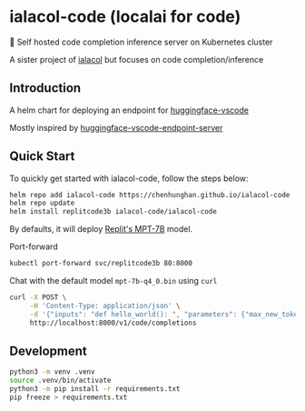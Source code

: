 # ialacol-code  (localai for code)

🦄 Self hosted code completion inference server on Kubernetes cluster

A sister project of [ialacol](https://github.com/chenhunghan/ialacol) but focuses on code completion/inference

## Introduction

A helm chart for deploying an endpoint for [huggingface-vscode](https://github.com/huggingface/huggingface-vscode)

Mostly inspired by [huggingface-vscode-endpoint-server](https://github.com/LucienShui/huggingface-vscode-endpoint-server)

## Quick Start

To quickly get started with ialacol-code, follow the steps below:

```sh
helm repo add ialacol-code https://chenhunghan.github.io/ialacol-code
helm repo update
helm install replitcode3b ialacol-code/ialacol-code
```

By defaults, it will deploy [Replit's MPT-7B](https://huggingface.co/replit/replit-code-v1-3b) model.

Port-forward

```sh
kubectl port-forward svc/replitcode3b 80:8000
```

Chat with the default model `mpt-7b-q4_0.bin` using `curl`

```sh
curl -X POST \
     -H 'Content-Type: application/json' \
     -d '{"inputs": "def hello_world(): ", "parameters": {"max_new_tokens": 64}}' \
     http://localhost:8000/v1/code/completions
```

## Development

```sh
python3 -m venv .venv
source .venv/bin/activate
python3 -m pip install -r requirements.txt
pip freeze > requirements.txt
```
